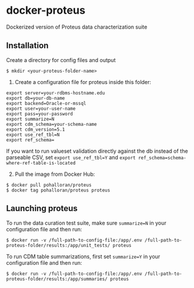 # docker-proteus
Dockerized version of Proteus data characterization suite

## Installation
Create a directory for config files and output

```$ mkdir <your-proteus-folder-name>```

1. Create a configuration file for proteus inside this folder:

```
export server=your-rdbms-hostname.edu
export db=your-db-name
export backend=Oracle-or-mssql
export user=your-user-name
export pass=your-password
export summarize=N
export cdm_schema=your-schema-name
export cdm_version=5.1
export use_ref_tbl=N
export ref_schema=
```

If you want to run valueset validation directly against the db instead of the parseable CSV, set `export use_ref_tbl=Y` and `export ref_schema=schema-where-ref-table-is-located`

2. Pull the image from Docker Hub:

```
$ docker pull pohalloran/proteus
$ docker tag pohalloran/proteus proteus
```

## Launching proteus

To run the data curation test suite, make sure `summarize=N` in your configuration file and then run:

```$ docker run -v /full-path-to-config-file:/app/.env /full-path-to-proteus-folder/results:/app/unit_tests/ proteus```

To run CDM table summarizations, first set `summarize=Y` in your configuration file and then run:

```$ docker run -v /full-path-to-config-file:/app/.env /full-path-to-proteus-folder/results:/app/summaries/ proteus```
